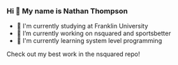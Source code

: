 ### Hi 👋 My name is Nathan Thompson

<!--
Experience and History
-->

<!--
Programming Languages
Java ***
C# ***
C ***
SQL *
ASM *
-->
- 📖 I'm currently studying at Franklin University
- 🔭 I’m currently working on nsquared and sportsbetter
- 🌱 I'm currently learning system level programming

Check out my best work in the nsquared repo!
<!--
**nathanthomp/nathanthomp** is a ✨ _special_ ✨ repository because its `README.md` (this file) appears on your GitHub profile.

Here are some ideas to get you started:

- 🔭 I’m currently working on ...
- 🌱 I'm currently learning ...
- 👯 I’m looking to collaborate on ...
- 🤔 I’m looking for help with ...
- 💬 Ask me about ...
- 📫 How to reach me: ...
- 😄 Pronouns: ...
- ⚡ Fun fact: ...
-->
